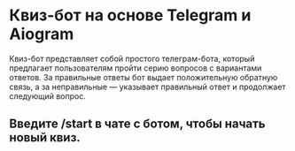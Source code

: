 # Квиз-бот на основе Telegram и Aiogram
Квиз-бот представляет собой простого телеграм-бота, который предлагает пользователям пройти серию вопросов с вариантами ответов. 
За правильные ответы бот выдает положительную обратную связь, а за неправильные — указывает правильный ответ и продолжает следующий вопрос.
## Введите /start в чате с ботом, чтобы начать новый квиз.
